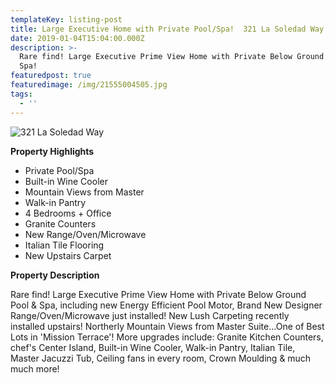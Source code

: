 ```yaml
---
templateKey: listing-post
title: Large Executive Home with Private Pool/Spa!  321 La Soledad Way
date: 2019-01-04T15:04:00.000Z
description: >-
  Rare find! Large Executive Prime View Home with Private Below Ground Pool &
  Spa!
featuredpost: true
featuredimage: /img/21555004505.jpg
tags:
  - ''
---
```

![321 La Soledad Way](/img/321lasoledadpool1.jpg "321 La Soledad Way")

**Property Highlights**

* Private Pool/Spa
* Built-in Wine Cooler
* Mountain Views from Master
* Walk-in Pantry
* 4 Bedrooms + Office
* Granite Counters
* New Range/Oven/Microwave
* Italian Tile Flooring
* New Upstairs Carpet

**Property Description**

Rare find! Large Executive Prime View Home with Private Below Ground Pool & Spa, including new Energy Efficient Pool Motor, Brand New Designer Range/Oven/Microwave just installed! New Lush Carpeting recently installed upstairs! Northerly Mountain Views from Master Suite...One of Best Lots in 'Mission Terrace'!  More upgrades include: Granite Kitchen Counters, chef's Center Island, Built-in Wine Cooler, Walk-in Pantry, Italian Tile, Master Jacuzzi Tub, Ceiling fans in every room, Crown Moulding & much much more!

